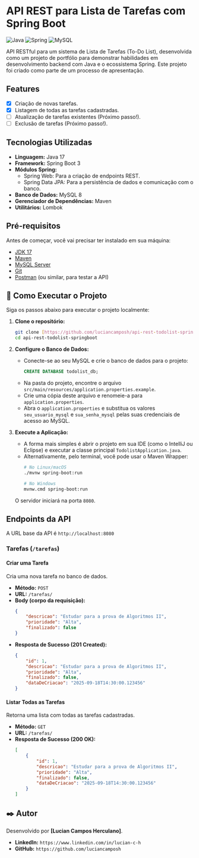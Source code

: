 # API REST para Lista de Tarefas com Spring Boot

![Java](https://img.shields.io/badge/Java-17-blue?style=for-the-badge&logo=java)
![Spring](https://img.shields.io/badge/Spring_Boot-3.3-green?style=for-the-badge&logo=spring)
![MySQL](https://img.shields.io/badge/MySQL-8.0-blue?style=for-the-badge&logo=mysql)


API RESTful para um sistema de Lista de Tarefas (To-Do List), desenvolvida como um projeto de portfólio para demonstrar habilidades em desenvolvimento backend com Java e o ecossistema Spring. Este projeto foi criado como parte de um processo de apresentação.

## Features

- [x] Criação de novas tarefas.
- [x] Listagem de todas as tarefas cadastradas.
- [ ] Atualização de tarefas existentes (Próximo passo!).
- [ ] Exclusão de tarefas (Próximo passo!).

##  Tecnologias Utilizadas


- **Linguagem:** Java 17
- **Framework:** Spring Boot 3
- **Módulos Spring:**
    - Spring Web: Para a criação de endpoints REST.
    - Spring Data JPA: Para a persistência de dados e comunicação com o banco.
- **Banco de Dados:** MySQL 8
- **Gerenciador de Dependências:** Maven
- **Utilitários:** Lombok

##  Pré-requisitos

Antes de começar, você vai precisar ter instalado em sua máquina:
- [JDK 17](https://www.oracle.com/java/technologies/javase/jdk17-archive-downloads.html)
- [Maven](https://maven.apache.org/download.cgi)
- [MySQL Server](https://dev.mysql.com/downloads/mysql/)
- [Git](https://git-scm.com/)
- [Postman](https://www.postman.com/downloads/) (ou similar, para testar a API)

## 🚀 Como Executar o Projeto


Siga os passos abaixo para executar o projeto localmente:

1.  **Clone o repositório:**
    ```bash
    git clone [https://github.com/luciancamposh/api-rest-todolist-springboot.git](https://github.com/luciancamposh/api-rest-todolist-springboot.git)
    cd api-rest-todolist-springboot
    ```
    [//]: # (Lembre-se de verificar se a URL do seu clone está correta!)

2.  **Configure o Banco de Dados:**
    - Conecte-se ao seu MySQL e crie o banco de dados para o projeto:
      ```sql
      CREATE DATABASE todolist_db;
      ```
    - Na pasta do projeto, encontre o arquivo `src/main/resources/application.properties.example`.
    - Crie uma cópia deste arquivo e renomeie-a para `application.properties`.
    - Abra o `application.properties` e substitua os valores `seu_usuario_mysql` e `sua_senha_mysql` pelas suas credenciais de acesso ao MySQL.

3.  **Execute a Aplicação:**
    - A forma mais simples é abrir o projeto em sua IDE (como o IntelliJ ou Eclipse) e executar a classe principal `TodolistApplication.java`.
    - Alternativamente, pelo terminal, você pode usar o Maven Wrapper:
      ```bash
      # No Linux/macOS
      ./mvnw spring-boot:run

      # No Windows
      mvnw.cmd spring-boot:run
      ```
    O servidor iniciará na porta `8080`.

##  Endpoints da API

A URL base da API é `http://localhost:8080`

[//]: # (Documentar seus endpoints mostra que você sabe como uma API deve ser usada.)
### Tarefas (`/tarefas`)

#### Criar uma Tarefa
Cria uma nova tarefa no banco de dados.

- **Método:** `POST`
- **URL:** `/tarefas/`
- **Body (corpo da requisição):**
  ```json
  {
      "descricao": "Estudar para a prova de Algoritmos II",
      "prioridade": "Alta",
      "finalizado": false
  }
  ```
- **Resposta de Sucesso (201 Created):**
  ```json
  {
      "id": 1,
      "descricao": "Estudar para a prova de Algoritmos II",
      "prioridade": "Alta",
      "finalizado": false,
      "dataDeCriacao": "2025-09-18T14:30:00.123456"
  }
  ```

#### Listar Todas as Tarefas
Retorna uma lista com todas as tarefas cadastradas.

- **Método:** `GET`
- **URL:** `/tarefas/`
- **Resposta de Sucesso (200 OK):**
  ```json
  [
      {
          "id": 1,
          "descricao": "Estudar para a prova de Algoritmos II",
          "prioridade": "Alta",
          "finalizado": false,
          "dataDeCriacao": "2025-09-18T14:30:00.123456"
      }
  ]
  ```

## ✒️ Autor

Desenvolvido por **[Lucian Campos Herculano]**.

- **LinkedIn:** `https://www.linkedin.com/in/lucian-c-h`
- **GitHub:** `https://github.com/luciancamposh`
